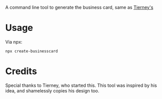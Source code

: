 A command line tool to generate the business card, same as [Tierney's](https://github.com/bnb/bitandbang)

# Usage

Via npx:

```
npx create-businesscard
```

# Credits

Special thanks to Tierney, who started this. This tool was inspired by his idea, and shamelessly copies his design too.
